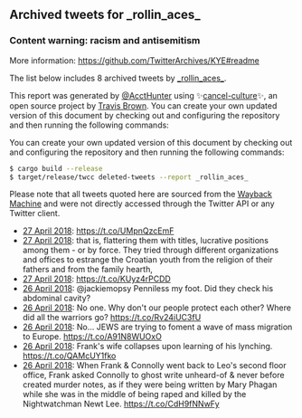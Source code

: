 ## Archived tweets for \_rollin\_aces\_
### Content warning: racism and antisemitism
More information: https://github.com/TwitterArchives/KYE#readme

The list below includes 8 archived tweets by
[\_rollin\_aces\_](https://twitter.com/_rollin_aces_).



This report was generated by [@AcctHunter](https://twitter.com/accthunter) using ✨[cancel-culture](https://github.com/travisbrown/cancel-culture)✨,
an open source project by [Travis Brown](https://twitter.com/travisbrown). You can create your own
updated version of this document by checking out and configuring the repository and then running
the following commands:

You can create your own updated version of this document by checking out and configuring the
repository and then running the following commands:

```bash
$ cargo build --release
$ target/release/twcc deleted-tweets --report _rollin_aces_
```

Please note that all tweets quoted here are sourced from the
[Wayback Machine](https://web.archive.org) and were not directly accessed through the Twitter API or
any Twitter client.

* [27 April 2018](https://web.archive.org/web/20180427110320/https://twitter.com/_rollin_aces_/status/989822298642317313): https://t.co/UMpnQzcEmF
* [27 April 2018](https://web.archive.org/web/20180427073516/https://twitter.com/_rollin_aces_/status/989769936938528768): that is, flattering them with titles, lucrative positions among them - or by force. They tried through different organizations and offices to estrange the Croatian youth from the religion of their fathers and from the family hearth,
* [27 April 2018](https://web.archive.org/web/20180427050820/https://twitter.com/_rollin_aces_/status/989732959975440384): https://t.co/KUyz4rPCDD
* [26 April 2018](https://web.archive.org/web/20180426145701/https://twitter.com/_rollin_aces_/status/989518719117418496): @jackiemopsy Penniless my foot. Did they check his abdominal cavity?
* [26 April 2018](https://web.archive.org/web/20180426145413/https://twitter.com/_rollin_aces_/status/989518014470086656): No one. Why don't our people protect each other? Where did all the warriors go? https://t.co/Rv24iUC3fU
* [26 April 2018](https://web.archive.org/web/20180426131751/https://twitter.com/_rollin_aces_/status/989493762991820807): No... JEWS are trying to foment a wave of mass migration to Europe. https://t.co/A91N8WUOxO
* [26 April 2018](https://web.archive.org/web/20180426082819/https://twitter.com/_rollin_aces_/status/989420899555336193): Frank's wife collapses upon learning of his lynching. https://t.co/QAMcUY1fko
* [26 April 2018](https://web.archive.org/web/20180426074208/https://twitter.com/_rollin_aces_/status/989409277155729408): When Frank &amp; Connolly went back to Leo's second floor office, Frank asked Connolly to ghost write unheard-of &amp; never before created murder notes, as if they were being written by Mary Phagan while she was in the middle of being raped and killed by the Nightwatchman Newt Lee. https://t.co/CdH9fNNwFy
